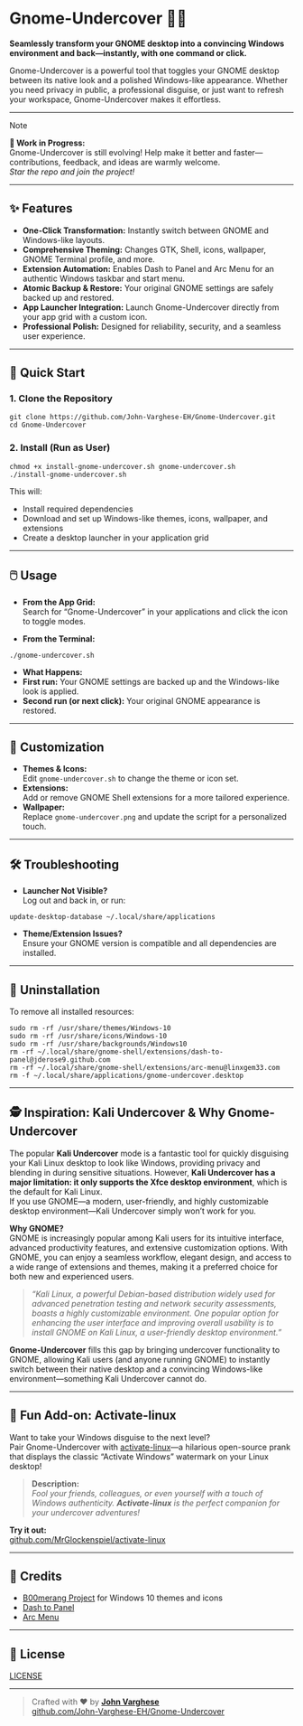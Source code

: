 # Gnome-Undercover 🕵🏻

**Seamlessly transform your GNOME desktop into a convincing Windows environment and back—instantly, with one command or click.**

Gnome-Undercover is a powerful tool that toggles your GNOME desktop between its native look and a polished Windows-like appearance. Whether you need privacy in public, a professional disguise, or just want to refresh your workspace, Gnome-Undercover makes it effortless.

---

> [!NOTE]
> **🚧 Work in Progress:**  
> Gnome-Undercover is still evolving! Help make it better and faster—contributions, feedback, and ideas are warmly welcome.  
> *Star the repo and join the project!*

---

## ✨ Features

- **One-Click Transformation:** Instantly switch between GNOME and Windows-like layouts.
- **Comprehensive Theming:** Changes GTK, Shell, icons, wallpaper, GNOME Terminal profile, and more.
- **Extension Automation:** Enables Dash to Panel and Arc Menu for an authentic Windows taskbar and start menu.
- **Atomic Backup & Restore:** Your original GNOME settings are safely backed up and restored.
- **App Launcher Integration:** Launch Gnome-Undercover directly from your app grid with a custom icon.
- **Professional Polish:** Designed for reliability, security, and a seamless user experience.

---

## 🚀 Quick Start

### 1. Clone the Repository

```
git clone https://github.com/John-Varghese-EH/Gnome-Undercover.git
cd Gnome-Undercover
```

### 2. Install (Run as User)

```
chmod +x install-gnome-undercover.sh gnome-undercover.sh
./install-gnome-undercover.sh
```

This will:
- Install required dependencies
- Download and set up Windows-like themes, icons, wallpaper, and extensions
- Create a desktop launcher in your application grid

---

## 🖱️ Usage

- **From the App Grid:**  
  Search for “Gnome-Undercover” in your applications and click the icon to toggle modes.

- **From the Terminal:**  
```
./gnome-undercover.sh
```

- **What Happens:**  
- **First run:** Your GNOME settings are backed up and the Windows-like look is applied.
- **Second run (or next click):** Your original GNOME appearance is restored.

---

## 🎨 Customization

- **Themes & Icons:**  
Edit `gnome-undercover.sh` to change the theme or icon set.
- **Extensions:**  
Add or remove GNOME Shell extensions for a more tailored experience.
- **Wallpaper:**  
Replace `gnome-undercover.png` and update the script for a personalized touch.

---

## 🛠️ Troubleshooting

- **Launcher Not Visible?**  
Log out and back in, or run:
```
update-desktop-database ~/.local/share/applications
```
- **Theme/Extension Issues?**  
Ensure your GNOME version is compatible and all dependencies are installed.

---

## 🧹 Uninstallation

To remove all installed resources:

```
sudo rm -rf /usr/share/themes/Windows-10
sudo rm -rf /usr/share/icons/Windows-10
sudo rm -rf /usr/share/backgrounds/Windows10
rm -rf ~/.local/share/gnome-shell/extensions/dash-to-panel@jderose9.github.com
rm -rf ~/.local/share/gnome-shell/extensions/arc-menu@linxgem33.com
rm -f ~/.local/share/applications/gnome-undercover.desktop
```
---

## 🕵️ Inspiration: Kali Undercover & Why Gnome-Undercover

The popular **Kali Undercover** mode is a fantastic tool for quickly disguising your Kali Linux desktop to look like Windows, providing privacy and blending in during sensitive situations. However, **Kali Undercover has a major limitation: it only supports the Xfce desktop environment**, which is the default for Kali Linux.  
If you use GNOME—a modern, user-friendly, and highly customizable desktop environment—Kali Undercover simply won’t work for you.

**Why GNOME?**  
GNOME is increasingly popular among Kali users for its intuitive interface, advanced productivity features, and extensive customization options. With GNOME, you can enjoy a seamless workflow, elegant design, and access to a wide range of extensions and themes, making it a preferred choice for both new and experienced users.

> *“Kali Linux, a powerful Debian-based distribution widely used for advanced penetration testing and network security assessments, boasts a highly customizable environment. One popular option for enhancing the user interface and improving overall usability is to install GNOME on Kali Linux, a user-friendly desktop environment.”* 

**Gnome-Undercover** fills this gap by bringing undercover functionality to GNOME, allowing Kali users (and anyone running GNOME) to instantly switch between their native desktop and a convincing Windows-like environment—something Kali Undercover cannot do.

---

## 🎉 Fun Add-on: Activate-linux

Want to take your Windows disguise to the next level?  
Pair Gnome-Undercover with [activate-linux](https://github.com/MrGlockenspiel/activate-linux)—a hilarious open-source prank that displays the classic “Activate Windows” watermark on your Linux desktop!

> **Description:**  
> _Fool your friends, colleagues, or even yourself with a touch of Windows authenticity. **Activate-linux** is the perfect companion for your undercover adventures!_

**Try it out:**  
[github.com/MrGlockenspiel/activate-linux](https://github.com/MrGlockenspiel/activate-linux)

---

## 🙏 Credits

- [B00merang Project](https://github.com/B00merang-Project) for Windows 10 themes and icons  
- [Dash to Panel](https://extensions.gnome.org/extension/1160/dash-to-panel/)  
- [Arc Menu](https://extensions.gnome.org/extension/1228/arc-menu/)  

---

## 📜 License

[LICENSE](LICENSE)

---

> Crafted with ❤️ by **[John Varghese](https://github.com/John-Varghese-EH)**  
> [github.com/John-Varghese-EH/Gnome-Undercover](https://github.com/John-Varghese-EH/Gnome-Undercover)
